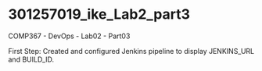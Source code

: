 # 301257019_ike_Lab2_part3
COMP367 - DevOps - Lab02 - Part03

First Step: Created and configured Jenkins pipeline to display JENKINS_URL and BUILD_ID.